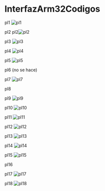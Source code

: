 # InterfazArm32Codigos

pl1
![pl1](https://user-images.githubusercontent.com/60447970/170621393-295d52bf-356e-4b8a-abac-91a5c9f2c5bb.png)

pl2
pl2![pl2](https://user-images.githubusercontent.com/60447970/170630808-056ec87e-cb2a-4324-81ec-b0c8e5ea7fd1.png)

pl3
![pl3](https://user-images.githubusercontent.com/60447970/170630820-fe3740fd-088c-4a43-ac0d-a6e022dc83da.png)

pl4
![pl4](https://user-images.githubusercontent.com/60447970/170631049-c6e3f925-31ca-456e-9ff5-de927cb3336c.png)


pl5
![pl5](https://user-images.githubusercontent.com/60447970/170631064-ea4f2102-e171-4740-a5a2-b24710d44b81.png)


pl6 (no se hace)

pl7
![pl7](https://user-images.githubusercontent.com/60447970/170631081-056fd39e-14df-40cc-ac76-0248c927420d.png)

pl8

pl9
![pl9](https://user-images.githubusercontent.com/60447970/170631118-513382b9-31ff-41e4-817a-16e0ca96ffe0.png)

pl10
![pl10](https://user-images.githubusercontent.com/60447970/170631130-79ed3103-3e69-4d4b-ac60-b2e68376c2f6.png)

pl11
![pl11](https://user-images.githubusercontent.com/60447970/170631222-4871639f-dd7f-4231-b1f8-528eabdf4fee.png)

pl12
![pl12](https://user-images.githubusercontent.com/60447970/170631227-7a825b00-bc75-49e9-8180-1d665d40dcd7.png)

pl13
![pl13](https://user-images.githubusercontent.com/60447970/170631231-0c1a4116-f6b1-4e16-9455-55a14b53d11d.png)

pl14
![pl14](https://user-images.githubusercontent.com/60447970/170631235-49db2b9a-4a83-4b00-9cc0-b8299d5682dd.png)

pl15
![pl15](https://user-images.githubusercontent.com/60447970/170631258-d52fbe79-e442-4006-bfb7-7e6432fad9a2.png)

pl16


pl17
![pl17](https://user-images.githubusercontent.com/60447970/170631281-ae40bedb-07de-40f0-864f-b82d7021f695.png)

pl18
![pl18](https://user-images.githubusercontent.com/60447970/170631293-17c952f4-306a-4b2f-93a8-b2a166d32e61.png)
